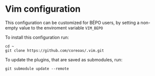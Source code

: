 # Vim configuration

This configuration can be customized for BÉPO users, by setting a non-empty value to the enviroment variable `VIM_BEPO`

To install this configuration run:

    cd ~
    git clone https://github.com/coreoas/.vim.git

To update the plugins, that are saved as submodules, run:

    git submodule update --remote
